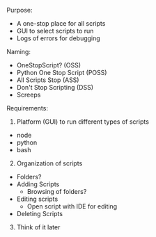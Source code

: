 Purpose:
- A one-stop place for all scripts
- GUI to select scripts to run
- Logs of errors for debugging

Naming:
- OneStopScript? (OSS)
- Python One Stop Script (POSS)
- All Scripts Stop (ASS)
- Don't Stop Scripting (DSS)
- Screeps

Requirements:
1) Platform (GUI) to run different types of scripts
- node
- python
- bash
2) Organization of scripts
- Folders?
- Adding Scripts
    - Browsing of folders?
- Editing scripts
    - Open script with IDE for editing
- Deleting Scripts
3) Think of it later





